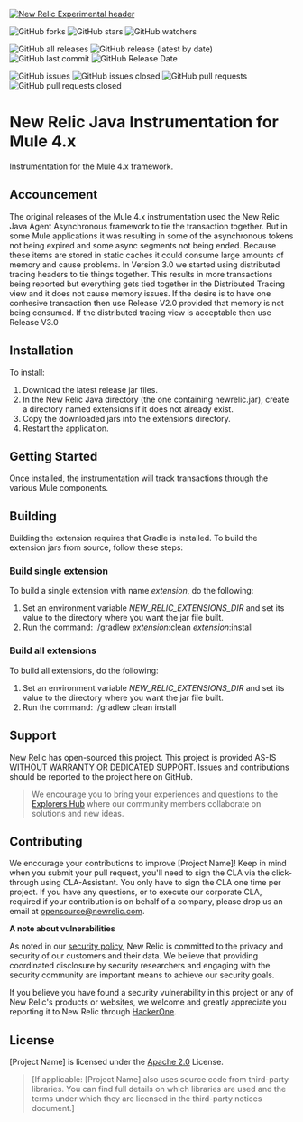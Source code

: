 [![New Relic Experimental header](https://github.com/newrelic/opensource-website/raw/master/src/images/categories/Experimental.png)](https://opensource.newrelic.com/oss-category/#new-relic-experimental)

![GitHub forks](https://img.shields.io/github/forks/newrelic-experimental/newrelic-java-mule-4?style=social)
![GitHub stars](https://img.shields.io/github/stars/newrelic-experimental/newrelic-java-mule-4?style=social)
![GitHub watchers](https://img.shields.io/github/watchers/newrelic-experimental/newrelic-java-mule-4?style=social)

![GitHub all releases](https://img.shields.io/github/downloads/newrelic-experimental/newrelic-java-mule-4/total)
![GitHub release (latest by date)](https://img.shields.io/github/v/release/newrelic-experimental/newrelic-java-mule-4)
![GitHub last commit](https://img.shields.io/github/last-commit/newrelic-experimental/newrelic-java-mule-4)
![GitHub Release Date](https://img.shields.io/github/release-date/newrelic-experimental/newrelic-java-mule-4)


![GitHub issues](https://img.shields.io/github/issues/newrelic-experimental/newrelic-java-mule-4)
![GitHub issues closed](https://img.shields.io/github/issues-closed/newrelic-experimental/newrelic-java-mule-4)
![GitHub pull requests](https://img.shields.io/github/issues-pr/newrelic-experimental/newrelic-java-mule-4)
![GitHub pull requests closed](https://img.shields.io/github/issues-pr-closed/newrelic-experimental/newrelic-java-mule-4)

# New Relic Java Instrumentation for Mule 4.x

Instrumentation for the Mule 4.x framework.  

## Accouncement
The original releases of the Mule 4.x instrumentation used the New Relic Java Agent Asynchronous framework to tie the transaction together.  But in some Mule applications it was resulting in some of the asynchronous tokens not being expired and some async segments not being ended.  Because these items are stored in static caches it could consume large amounts of memory and cause problems.  In Version 3.0 we started using distributed tracing headers to tie things together.  This results in more transactions being reported but everything gets tied together in the Distributed Tracing view and it does not cause memory issues.   If the desire is to have one conhesive transaction then use Release V2.0 provided that memory is not being consumed.  If the distributed tracing view is acceptable then use Release V3.0

## Installation

To install:

1. Download the latest release jar files.   
2. In the New Relic Java directory (the one containing newrelic.jar), create a directory named extensions if it does not already exist.
3. Copy the downloaded jars into the extensions directory.
4. Restart the application.
   
## Getting Started

Once installed, the instrumentation will track transactions through the various Mule components.

## Building

Building the extension requires that Gradle is installed.
To build the extension jars from source, follow these steps:
### Build single extension
To build a single extension with name *extension*, do the following:
1. Set an environment variable *NEW_RELIC_EXTENSIONS_DIR* and set its value to the directory where you want the jar file built.
2. Run the command: ./gradlew *extension*:clean *extension*:install
### Build all extensions
To build all extensions, do the following:
1. Set an environment variable *NEW_RELIC_EXTENSIONS_DIR* and set its value to the directory where you want the jar file built.
2. Run the command: ./gradlew clean install

## Support

New Relic has open-sourced this project. This project is provided AS-IS WITHOUT WARRANTY OR DEDICATED SUPPORT. Issues and contributions should be reported to the project here on GitHub.

>We encourage you to bring your experiences and questions to the [Explorers Hub](https://discuss.newrelic.com) where our community members collaborate on solutions and new ideas.

## Contributing

We encourage your contributions to improve [Project Name]! Keep in mind when you submit your pull request, you'll need to sign the CLA via the click-through using CLA-Assistant. You only have to sign the CLA one time per project. If you have any questions, or to execute our corporate CLA, required if your contribution is on behalf of a company, please drop us an email at opensource@newrelic.com.

**A note about vulnerabilities**

As noted in our [security policy](../../security/policy), New Relic is committed to the privacy and security of our customers and their data. We believe that providing coordinated disclosure by security researchers and engaging with the security community are important means to achieve our security goals.

If you believe you have found a security vulnerability in this project or any of New Relic's products or websites, we welcome and greatly appreciate you reporting it to New Relic through [HackerOne](https://hackerone.com/newrelic).

## License

[Project Name] is licensed under the [Apache 2.0](http://apache.org/licenses/LICENSE-2.0.txt) License.

>[If applicable: [Project Name] also uses source code from third-party libraries. You can find full details on which libraries are used and the terms under which they are licensed in the third-party notices document.]
